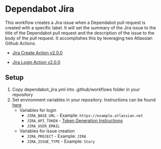 # Dependabot Jira

This workflow creates a Jira issue when a Dependabot pull request is created with a specific label. It will set the summary of the Jira issue to the title of the Dependabot pull request and the description of the issue to the body of the pull request. It accomplishes this by leveraging two Atlassian Github Actions.

- [Jira Create Action v2.0.0](https://github.com/atlassian/gajira-create/tree/v2.0.0)

- [Jira Login Action v2.0.0](https://github.com/atlassian/gajira-login/tree/v2.0.0)

## Setup
1. Copy dependabot_jira.yml into .github/workflows folder in your repository
2. Set environment variables in your repository. Instructions can be found [here](https://help.github.com/en/actions/configuring-and-managing-workflows/creating-and-storing-encrypted-secrets#creating-encrypted-secrets)
    - Variables for login
      - `JIRA_BASE_URL` - Example: `https://example.atlassian.net`
      - `JIRA_API_TOKEN` - [Token Generation Instructions](https://confluence.atlassian.com/cloud/api-tokens-938839638.html)
      - `JIRA_USER_EMAIL`
    - Variables for issue creation
      - `JIRA_PROJECT` - Example: `JIRA`
      - `JIRA_ISSUE_TYPE` - Example: `Story`
